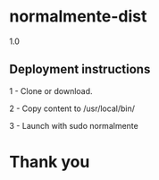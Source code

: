 # normalmente-dist
1.0
## Deployment instructions
1 - Clone or download.

2 - Copy content to /usr/local/bin/

3 - Launch with sudo normalmente

# Thank you
